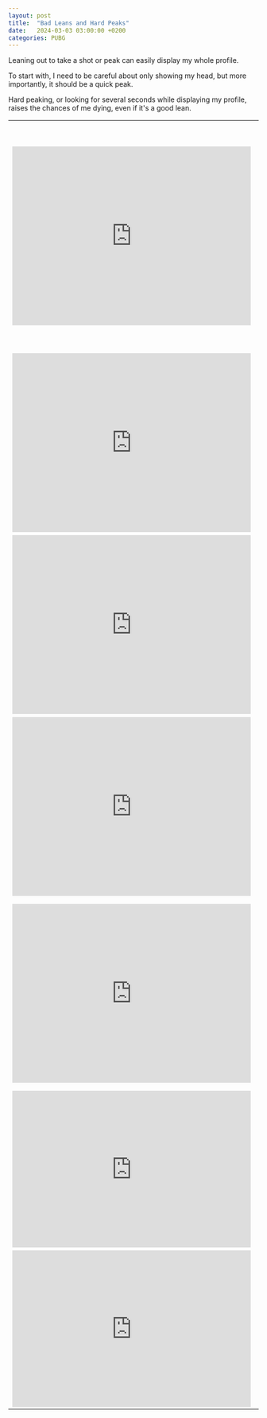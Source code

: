 ```yaml
---
layout: post
title:  "Bad Leans and Hard Peaks"
date:   2024-03-03 03:00:00 +0200
categories: PUBG
---
```


Leaning out to take a shot or peak can easily display my whole profile. 

To start with, I need to be careful about only showing my head, but more importantly, it should be a quick peak. 

Hard peaking, or looking for several seconds while displaying my profile, raises the chances of me dying, even if 
it's a good lean. 

<table style="width: 100%; border: none;" cellspacing="0" cellpadding="0" border="0">
  <tr><td>
<iframe src="https://player.vimeo.com/video/922884295?badge=0&amp;autopause=0&amp;player_id=0&amp;app_id=58479" 
width="480" height="360" frameborder="0" title="video"></iframe>
    </td><td valign="top">
Notice how they are dynamic and constantly changing position, instead of statically firing from the top of the rock. 
<br/><br/>
Of course, he already had a very good position with regards to us, but that's a different lesson. 
    </td></tr>
  <tr><td>
<iframe src="https://player.vimeo.com/video/922884328?badge=0&amp;autopause=0&amp;player_id=0&amp;app_id=58479" 
width="480" height="360" frameborder="0" title="video"></iframe>
    </td><td valign="top">
Perhaps the best example of a bad lean. 
<br/><br/>
Note his patience for the 2-3 seconds that he waits between looking at the situation. 
    </td></tr>
  <tr><td>
<iframe src="https://player.vimeo.com/video/922884344?badge=0&amp;autopause=0&amp;player_id=0&amp;app_id=58479" 
width="480" height="360" frameborder="0" title="video"></iframe>
    </td><td valign="top">
Another bad lean -- and hard peak -- that I literally hold for roughly 8 seconds, including the 4-5 when they're 
healing. 
      </td></tr>
    <tr><td>
<iframe src="https://player.vimeo.com/video/922884359?badge=0&amp;autopause=0&amp;player_id=0&amp;app_id=58479" 
width="480" height="360" frameborder="0" title="video"></iframe>
    </td><td valign="top">
Again, a lean in which I expose my whole body. 
<br/><br/>
Notice how he resets the engagement between players by retreating to cover. 
  </td></tr>
    <tr><td>
<iframe src="https://player.vimeo.com/video/922884270?badge=0&amp;autopause=0&amp;player_id=0&amp;app_id=58479" 
width="480" height="360" frameborder="0" title="video"></iframe>
    </td><td valign="top">
I was spotted here only by accident because of my bad lean -- and hard peak. 
<br/><br/>
In my defense, I was trying to throw a grenade. But again, there's no reason to lean while waiting.
  </td></tr>
    <tr><td>
<iframe src="https://player.vimeo.com/video/922886679?badge=0&amp;autopause=0&amp;player_id=0&amp;app_id=58479" 
width="480" height="315" frameborder="0" title="video"></iframe>
    </td><td valign="top">
I could have used my third-person perspective (TPP) to see him coming and then take him out, given he was in the open. 
<br/><br/>
But it was a bad lean.
  </td></tr>
    <tr><td>
<iframe src="https://player.vimeo.com/video/922886618?badge=0&amp;autopause=0&amp;player_id=0&amp;app_id=58479" 
width="480" height="315" frameborder="0" title="video"></iframe>
    </td><td valign="top">
Here, I should have known better than to even take a peak. 
<br/><br/>
One or two smokes would have done wonders. 
  </td></tr>
</table>



